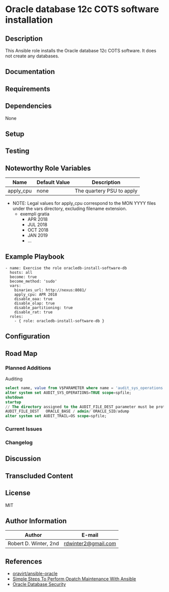 Oracle database 12c COTS software installation
=============

## Description

This Ansible role installs the Oracle database 12c COTS software. It does not create any databases.

## Documentation

## Requirements

## Dependencies

None

## Setup

## Testing

## Noteworthy Role Variables

| Name | Default Value | Description |
|------|---------------|-------------|
| apply_cpu | none | The quartery PSU to apply |

* NOTE: Legal values for apply_cpu correspond to the MON YYYY files under the vars directory, excluding filename extension.
  * exempli gratia
    * APR 2018
    * JUL 2018
    * OCT 2018
    * JAN 2019
    * ...

## Example Playbook

```{.yml}
- name: Exercise the role oracledb-install-software-db
  hosts: all
  become: true
  become_method: 'sudo'
  vars:
    binaries_url: http://nexus:8081/
    apply_cpu: APR 2018
    disable_oaa: true
    disable_olap: true
    disable_partitioning: true
    disable_rat: true
  roles:
    - { role: oracledb-install-software-db }
```

## Configuration

## Road Map

### Planned Additions

Auditing

```sql
select name, value from V$PARAMETER where name = 'audit_sys_operations';
alter system set AUDIT_SYS_OPERATIONS=TRUE scope=spfile;
shutdown
startup
// The directory assigned to the AUDIT_FILE_DEST parameter must be protected from unauthorized access and must be stored in a dedicated directory or disk partition separate from software or other application files.
AUDIT_FILE_DEST   ORACLE_BASE / admin/ ORACLE_SID/adump
alter system set AUDIT_TRAIL=OS scope=spfile;
```

### Current Issues

### Changelog

## Discussion

## Transcluded Content

## License

MIT

## Author Information

| Author                | E-mail               |
|-----------------------|----------------------|
| Robert D. Winter, 2nd |  rdwinter2@gmail.com |

## References

* [oravirt/ansible-oracle](https://github.com/oravirt/ansible-oracle)
* [Simple Steps To Perform Opatch Maintenance With Ansible](https://blog.pythian.com/opatch-maintenance-with-ansible/)
* [Oracle Database Security](https://www.morganslibrary.org/reference/security.html)